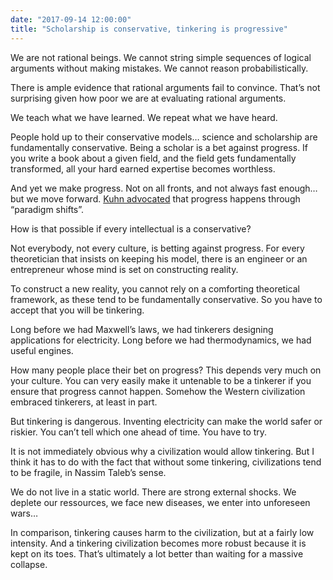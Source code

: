```yaml
---
date: "2017-09-14 12:00:00"
title: "Scholarship is conservative, tinkering is progressive"
---
```




We are not rational beings. We cannot string simple sequences of logical arguments without making mistakes. We cannot reason probabilistically.

There is ample evidence that rational arguments fail to convince. That&rsquo;s not surprising given how poor we are at evaluating rational arguments.

We teach what we have learned. We repeat what we have heard.

People hold up to their conservative models&hellip; science and scholarship are fundamentally conservative. Being a scholar is a bet against progress. If you write a book about a given field, and the field gets fundamentally transformed, all your hard earned expertise becomes worthless.

And yet we make progress. Not on all fronts, and not always fast enough&hellip; but we move forward. [Kuhn advocated](https://en.wikipedia.org/wiki/The_Structure_of_Scientific_Revolutions) that progress happens through &ldquo;paradigm shifts&rdquo;.

How is that possible if every intellectual is a conservative?

Not everybody, not every culture, is betting against progress. For every theoretician that insists on keeping his model, there is an engineer or an entrepreneur whose mind is set on constructing reality.

To construct a new reality, you cannot rely on a comforting theoretical framework, as these tend to be fundamentally conservative. So you have to accept that you will be tinkering. 

Long before we had Maxwell&rsquo;s laws, we had tinkerers designing applications for electricity. Long before we had thermodynamics, we had useful engines.

How many people place their bet on progress? This depends very much on your culture. You can very easily make it untenable to be a tinkerer if you ensure that progress cannot happen. Somehow the Western civilization embraced tinkerers, at least in part.

But tinkering is dangerous. Inventing electricity can make the world safer or riskier. You can&rsquo;t tell which one ahead of time. You have to try.

It is not immediately obvious why a civilization would allow tinkering. But I think it has to do with the fact that without some tinkering, civilizations tend to be fragile, in Nassim Taleb&rsquo;s sense.

We do not live in a static world. There are strong external shocks. We deplete our ressources, we face new diseases, we enter into unforeseen wars&hellip;

In comparison, tinkering causes harm to the civilization, but at a fairly low intensity. And a tinkering civilization becomes more robust because it is kept on its toes. That&rsquo;s ultimately a lot better than waiting for a massive collapse.

